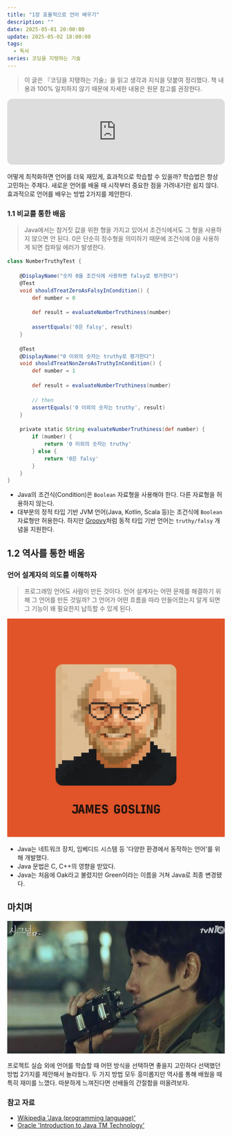 ```yaml
---
title: "1장 효율적으로 언어 배우기"
description: ""
date: 2025-05-01 20:00:00
update: 2025-05-02 18:00:00
tags:
  - 독서
series: 코딩을 지탱하는 기술
---
```


> 이 글은 『코딩을 지탱하는 기술』을 읽고 생각과 지식을 덧붙여 정리했다. 책 내용과 100% 일치하지 않기 때문에 자세한 내용은 원문 참고를 권장한다.

<iframe style="border-radius:12px" src="https://open.spotify.com/embed/track/3AoeaZs8dFemFJr3JdzOL0?utm_source=generator" width="100%" height="152" frameBorder="0" allowfullscreen="" allow="autoplay; clipboard-write; encrypted-media; fullscreen; picture-in-picture" loading="lazy"></iframe>

어떻게 최적화하면 언어를 더욱 재밌게, 효과적으로 학습할 수 있을까? 학습법은 항상 고민하는 주제다. 새로운 언어를 배울 때 시작부터 중요한 점을 가려내기란 쉽지 않다. 효과적으로 언어를 배우는 방법 2가지를 제안한다.

### 1.1 비교를 통한 배움

> Java에서는 참거짓 값을 위한 형을 가지고 있어서 조건식에서도 그 형을 사용하지 않으면 안 된다. 0은 단순히 정수형을 의미하기 때문에 조건식에 0을 사용하게
> 되면 컴파일 에러가 발생한다.

```groovy
class NumberTruthyTest {

    @DisplayName("숫자 0을 조건식에 사용하면 falsy로 평가한다")
    @Test
    void shouldTreatZeroAsFalsyInCondition() {
        def number = 0

        def result = evaluateNumberTruthiness(number)

        assertEquals('0은 falsy', result)
    }

    @Test
    @DisplayName("0 이외의 숫자는 truthy로 평가한다")
    void shouldTreatNonZeroAsTruthyInCondition() {
        def number = 1

        def result = evaluateNumberTruthiness(number)

        // then
        assertEquals('0 이외의 숫자는 truthy', result)
    }

    private static String evaluateNumberTruthiness(def number) {
        if (number) {
            return '0 이외의 숫자는 truthy'
        } else {
            return '0은 falsy'
        }
    }
}
```

- Java의 조건식(Condition)은 `Boolean` 자료형을 사용해야 한다. 다른 자료형을 허용하지 않는다.
- 대부분의 정적 타입 기반 JVM 언어(Java, Kotlin, Scala 등)는 조건식에 `Boolean` 자료형만 허용한다. 하지만 [Groovy](https://groovy-lang.org/)처럼 동적 타입
  기반 언어는 `truthy/falsy` 개념을 지원한다.

## 1.2 역사를 통한 배움

### 언어 설계자의 의도를 이해하자

> 프로그래밍 언어도 사람이 만든 것이다. 언어 설계자는 어떤 문제를 해결하기 위해 그 언어를 만든 것일까? 그 언어가 어떤 흐름을 따라 만들어졌는지 알게 되면
> 그 기능이 왜 필요한지 납득할 수 있게 된다.

![James Gosling씨, 당신의 의도는 무엇인가요? <출처: JetBrains>](jetbrains-james-gosling.jpg)


- Java는 네트워크 장치, 임베디드 시스템 등 '다양한 환경에서 동작하는 언어'를 위해 개발했다.
- Java 문법은 C, C++의 영향을 받았다.
- Java는 처음에 Oak라고 불렸지만 Green이라는 이름을 거쳐 Java로 최종 변경됐다.

## 마치며

![간절함이 보내온 신호 우리의 시간은 이어져 있다 <출처: 시그널>](signal.jpg)

프로젝트 실습 외에 언어를 학습할 때 어떤 방식을 선택하면 좋을지 고민하다 선택했던 방법 2가지를 제안해서 놀라웠다. 두 가지 방법 모두 흥미롭지만 역사를 통해 배웠을 때 특히 재미를 느꼈다. 따분하게 느껴진다면 선배들의 간절함을 떠올려보자.

### 참고 자료

- [Wikipedia 'Java (programming language)'](https://en.wikipedia.org/wiki/Java_(programming_language))
- [Oracle 'Introduction to Java TM Technology'](https://www.oracle.com/java/technologies/introduction-to-java.html)